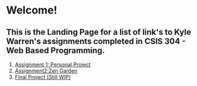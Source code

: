 # Welcome!

## This is the Landing Page for a list of link's to Kyle Warren's assignments completed in CSIS 304 - Web Based Programming.

1. <a href = "./PersonalProject/home.html">Assignment 1: Personal Project</a>
2. <a href = "./zenGarden/index.html">Assignment2:Zen Garden</a>
3. <a href = "./SimpleJSGame/index.html">Final Project (Still WIP)</a>

